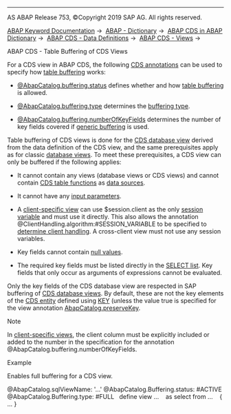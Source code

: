   

* * *

AS ABAP Release 753, ©Copyright 2019 SAP AG. All rights reserved.

[ABAP Keyword Documentation](javascript:call_link\('abenabap.htm'\)) →  [ABAP - Dictionary](javascript:call_link\('abenabap_dictionary.htm'\)) →  [ABAP CDS in ABAP Dictionary](javascript:call_link\('abencds.htm'\)) →  [ABAP CDS - Data Definitions](javascript:call_link\('abenddic_cds_entities.htm'\)) →  [ABAP CDS - Views](javascript:call_link\('abenddic_cds_views.htm'\)) → 

ABAP CDS - Table Buffering of CDS Views

For a CDS view in ABAP CDS, the following [CDS annotations](javascript:call_link\('abencds_annotation_glosry.htm'\) "Glossary Entry") can be used to specify how [table buffering](javascript:call_link\('abensap_buffering_glosry.htm'\) "Glossary Entry") works:

-   [@AbapCatalog.buffering.status](javascript:call_link\('abencds_f1_view_entity_annotations.htm'\)) defines whether and how [table buffering](javascript:call_link\('abensap_puffering.htm'\)) is allowed.

-   [@AbapCatalog.buffering.type](javascript:call_link\('abencds_f1_view_entity_annotations.htm'\)) determines the [buffering type](javascript:call_link\('abenbuffer_kind.htm'\)).

-   [@AbapCatalog.buffering.numberOfKeyFields](javascript:call_link\('abencds_f1_view_entity_annotations.htm'\)) determines the number of key fields covered if [generic buffering](javascript:call_link\('abenbuffer_generic_buffering.htm'\)) is used.

Table buffering of CDS views is done for the [CDS database view](javascript:call_link\('abencds_database_view_glosry.htm'\) "Glossary Entry") derived from the data definition of the CDS view, and the same prerequisites apply as for classic [database views](javascript:call_link\('abenddic_database_views.htm'\)). To meet these prerequisites, a CDS view can only be buffered if the following applies:

-   It cannot contain any views
    (database views or CDS views) and cannot contain [CDS table functions](javascript:call_link\('abencds_table_function_glosry.htm'\) "Glossary Entry") as [data sources](javascript:call_link\('abencds_f1_data_source.htm'\)).

-   It cannot have any [input parameters](javascript:call_link\('abencds_f1_annotate_view_para_list.htm'\)).

-   A [client-specific view](javascript:call_link\('abencds_client_handling.htm'\)) can use $session.client as the only [session variable](javascript:call_link\('abencds_f1_session_variable.htm'\)) and must use it directly. This also allows the annotation @ClientHandling.algorithm:#SESSION\_VARIABLE to be specified to [determine client handling](javascript:call_link\('abencds_client_handling.htm'\)). A cross-client view must not use any session variables.

-   Key fields cannot contain [null values](javascript:call_link\('abennull_value_glosry.htm'\) "Glossary Entry").

-   The required key fields must be listed directly in the [SELECT list](javascript:call_link\('abencds_f1_select_list.htm'\)). Key fields that only occur as arguments of expressions cannot be evaluated.

Only the key fields of the CDS database view are respected in SAP buffering of [CDS database views](javascript:call_link\('abencds_database_view_glosry.htm'\) "Glossary Entry"). By default, these are not the key elements of the [CDS entity](javascript:call_link\('abencds_entity_glosry.htm'\) "Glossary Entry") defined using [KEY](javascript:call_link\('abencds_f1_select_list_entry.htm'\)) (unless the value true is specified for the view annotation [AbapCatalog.preserveKey](javascript:call_link\('abencds_f1_view_entity_annotations.htm'\)).

Note

In [client-specific views](javascript:call_link\('abencds_client_handling.htm'\)), the client column must be explicitly included or added to the number in the specification for the annotation @AbapCatalog.buffering.numberOfKeyFields.

Example

Enables full buffering for a CDS view.

@AbapCatalog.sqlViewName: '...'
@AbapCatalog.Buffering.status: #ACTIVE
@AbapCatalog.Buffering.type: #FULL
  define view ...
   as select from ...
   { ... }